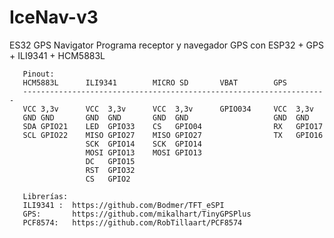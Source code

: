 # IceNav-v3
ES32 GPS Navigator 
Programa receptor y navegador GPS con ESP32 + GPS + ILI9341 + HCM5883L


       Pinout:
       HCM5883L      ILI9341        MICRO SD       VBAT        GPS
       --------------------------------------------------------------------
       VCC 3,3v      VCC  3,3v      VCC  3,3v      GPIO034     VCC  3,3v
       GND GND       GND  GND       GND  GND                   GND  GND
       SDA GPIO21    LED  GPIO33    CS   GPIO04                RX   GPIO17
       SCL GPIO22    MISO GPIO27    MISO GPIO27                TX   GPIO16
                     SCK  GPIO14    SCK  GPIO14
                     MOSI GPIO13    MOSI GPIO13
                     DC   GPIO15
                     RST  GPIO32
                     CS   GPIO2

       Librerías:
       ILI9341 :  https://github.com/Bodmer/TFT_eSPI
       GPS:       https://github.com/mikalhart/TinyGPSPlus
       PCF8574:   https://github.com/RobTillaart/PCF8574
